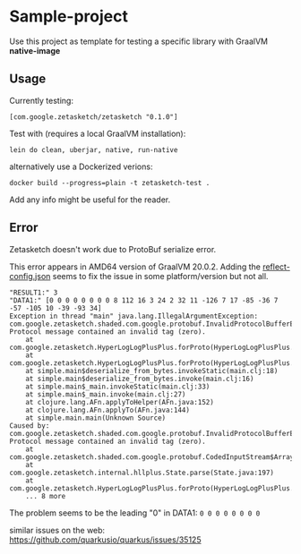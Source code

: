 # Sample-project

Use this project as template for testing a specific library with GraalVM **native-image**

## Usage

Currently testing:

    [com.google.zetasketch/zetasketch "0.1.0"]

Test with (requires a local GraalVM installation):

    lein do clean, uberjar, native, run-native

alternatively use a Dockerized verions:

    docker build --progress=plain -t zetasketch-test .

Add any info might be useful for the reader.


## Error

Zetasketch doesn't work due to ProtoBuf serialize error.

This error appears in AMD64 version of GraalVM 20.0.2. Adding the [reflect-config.json](./resources/META-INF/native-image/com.google/zetasketch/reflect-config.json) seems to fix the issue in some platform/version but not all.

```
"RESULT1:" 3
"DATA1:" [0 0 0 0 0 0 0 0 8 112 16 3 24 2 32 11 -126 7 17 -85 -36 7 -57 -105 10 -39 -93 34]
Exception in thread "main" java.lang.IllegalArgumentException: com.google.zetasketch.shaded.com.google.protobuf.InvalidProtocolBufferException: Protocol message contained an invalid tag (zero).
	at com.google.zetasketch.HyperLogLogPlusPlus.forProto(HyperLogLogPlusPlus.java:131)
	at com.google.zetasketch.HyperLogLogPlusPlus.forProto(HyperLogLogPlusPlus.java:119)
	at simple.main$deserialize_from_bytes.invokeStatic(main.clj:18)
	at simple.main$deserialize_from_bytes.invoke(main.clj:16)
	at simple.main$_main.invokeStatic(main.clj:33)
	at simple.main$_main.invoke(main.clj:27)
	at clojure.lang.AFn.applyToHelper(AFn.java:152)
	at clojure.lang.AFn.applyTo(AFn.java:144)
	at simple.main.main(Unknown Source)
Caused by: com.google.zetasketch.shaded.com.google.protobuf.InvalidProtocolBufferException: Protocol message contained an invalid tag (zero).
	at com.google.zetasketch.shaded.com.google.protobuf.CodedInputStream$ArrayDecoder.readTag(CodedInputStream.java:652)
	at com.google.zetasketch.internal.hllplus.State.parse(State.java:197)
	at com.google.zetasketch.HyperLogLogPlusPlus.forProto(HyperLogLogPlusPlus.java:128)
	... 8 more
```

The problem seems to be the leading "0" in DATA1: `0 0 0 0 0 0 0 0`

similar issues on the web: https://github.com/quarkusio/quarkus/issues/35125
